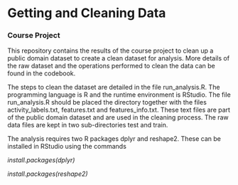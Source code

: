 # Getting and Cleaning Data
<h3>Course Project</h3>

This repository contains the results of the course project to clean up a public domain dataset to create a clean dataset for analysis. More details of the raw dataset and the operations performed to clean the data can be found in the codebook.

The steps to clean the dataset are detailed in the file run_analysis.R. The programming language is R and the runtime environment is RStudio. The file run_analysis.R should be placed the directory together with the files activity_labels.txt, features.txt and features_info.txt. These text files are part of the public domain dataset and are used in the cleaning process. The raw data files are kept in two sub-directories test and train.

The analysis requires two R packages dplyr and reshape2. These can be installed in RStudio using the commands 
  <p><em>install.packages(dplyr)</em></p>
  <p><em>install.packages(reshape2)</em></p>
  
